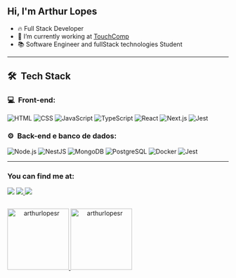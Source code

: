 ## Hi, I'm Arthur Lopes


- 🔥 Full Stack Developer
- 🔭 I’m currently working at [TouchComp](https://touchcomp.com.br/)
- 📚 Software Engineer and fullStack technologies Student
---  


<h2> 🛠 &nbsp;Tech Stack</h2>
<h3>💻 &nbsp;Front-end:</h3>

![HTML](https://img.shields.io/badge/-HTML-333333?style=flat&logo=HTML5)
![CSS](https://img.shields.io/badge/-CSS-333333?style=flat&logo=CSS3&logoColor=1572B6)
![JavaScript](https://img.shields.io/badge/-JavaScript-333333?style=flat&logo=javascript)
![TypeScript](https://img.shields.io/badge/-TypeScript-333333?style=flat&logo=typescript&logoColor=2D79C7)
![React](https://img.shields.io/badge/-React-333333?style=flat&logo=react)
![Next.js](https://img.shields.io/badge/-Next.JS-333333?style=flat&logo=next.js)
![Jest](https://img.shields.io/badge/-Jest-333333?style=flat&logo=jest&logoColor=E535AB)

<h3>⚙️ &nbsp;Back-end e banco de dados:</h3>

![Node.js](https://img.shields.io/badge/-Node.js-333333?style=flat&logo=node.js)
![NestJS](https://img.shields.io/badge/-NestJS-333333?style=flat&logo=nestjs&logoColor=E535AB)
![MongoDB](https://img.shields.io/badge/-MongoDB-333333?style=flat&logo=mongodb)
![PostgreSQL](https://img.shields.io/badge/-PostgreSQL-333333?style=flat&logo=postgresql)
![Docker](https://img.shields.io/badge/-Docker-333333?style=flat&logo=docker)
![Jest](https://img.shields.io/badge/-Jest-333333?style=flat&logo=jest&logoColor=E535AB)

----  
### You can find me at:
	
<a href="https://instagram.com/arthur_lopesr" target="_blank"><img src="https://img.shields.io/badge/-Instagram-%23E4405F?style=for-the-badge&logo=instagram&logoColor=white" target="_blank"></a>
<a href="https://www.linkedin.com/in/arthur-lopesr/" target="_blank"><img src="https://img.shields.io/badge/-LinkedIn-%230077B5?style=for-the-badge&logo=linkedin&logoColor=white" target="_blank">
<a href = "mailto:arthurlopr12@gmail.com">
<img src="https://img.shields.io/badge/-Gmail-%23333?style=for-the-badge&logo=gmail&logoColor=white" target="_blank"></a>
	
##

<div style="display: flex" align="center">
<a href="https://github.com/arthurlopesr">
  <img height="140em" src="https://github-readme-stats.vercel.app/api/top-langs?username=arthurlopesr&show_icons=true&theme=radical&locale=en&layout=compact" alt="arthurlopesr" />
<img height="140em" src="https://github-readme-stats.vercel.app/api?username=arthurlopesr&show_icons=true&theme=radical&border_radius=10&locale=en&count_private=true&include_all_commits=true" alt="arthurlopesr" />
</div>
